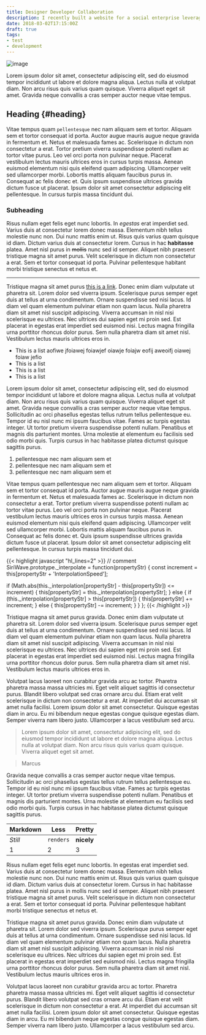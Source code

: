 ```yaml
---
title: Designer Developer Collaboration
description: I recently built a website for a social enterprise leveraging technology to help people facing homelessness.
date: 2018-03-02T17:15:00Z
draft: true
tags:
- test
- development
---
```


![image](https://images.unsplash.com/photo-1557275357-072087771588?ixlib=rb-1.2.1&auto=format&fit=crop&w=2550&q=80)

Lorem ipsum dolor sit amet, consectetur adipiscing elit, sed do eiusmod tempor incididunt ut labore et dolore magna aliqua. Lectus nulla at volutpat diam. Non arcu risus quis varius quam quisque. Viverra aliquet eget sit amet. Gravida neque convallis a cras semper auctor neque vitae tempus.

## Heading {#heading}

Vitae tempus quam `pellentesque` nec nam aliquam sem et tortor. Aliquam sem et tortor consequat id porta. Auctor augue mauris augue neque gravida in fermentum et. Netus et malesuada fames ac. Scelerisque in dictum non consectetur a erat. Tortor pretium viverra suspendisse potenti nullam ac tortor vitae purus. Leo vel orci porta non pulvinar neque. Placerat vestibulum lectus mauris ultrices eros in cursus turpis massa. Aenean euismod elementum nisi quis eleifend quam adipiscing. Ullamcorper velit sed ullamcorper morbi. Lobortis mattis aliquam faucibus purus in. Consequat ac felis donec et. Quis ipsum suspendisse ultrices gravida dictum fusce ut placerat. Ipsum dolor sit amet consectetur adipiscing elit pellentesque. In cursus turpis massa tincidunt dui.

### Subheading

Risus nullam eget felis eget nunc lobortis. In *egestas* erat imperdiet sed. Varius duis at consectetur lorem donec massa. Elementum nibh tellus molestie nunc non. Dui nunc mattis enim ut. Risus quis varius quam quisque id diam. Dictum varius duis at consectetur lorem. Cursus in hac **habitasse** platea. Amet nisl purus in ~~mollis~~ nunc sed id semper. Aliquet nibh praesent tristique magna sit amet purus. Velit scelerisque in dictum non consectetur a erat. Sem et tortor consequat id porta. Pulvinar pellentesque habitant morbi tristique senectus et netus et.

---

Tristique magna sit amet purus [this is a link](www.wivorn.com). Donec enim diam vulputate ut pharetra sit. Lorem dolor sed viverra ipsum. Scelerisque purus semper eget duis at tellus at urna condimentum. Ornare suspendisse sed nisi lacus. Id diam vel quam elementum pulvinar etiam non quam lacus. Nulla pharetra diam sit amet nisl suscipit adipiscing. Viverra accumsan in nisl nisi scelerisque eu ultrices. Nec ultrices dui sapien eget mi proin sed. Est placerat in egestas erat imperdiet sed euismod nisi. Lectus magna fringilla urna porttitor rhoncus dolor purus. Sem nulla pharetra diam sit amet nisl. Vestibulum lectus mauris ultrices eros in.

- This is a list aofiwe jfoiawej foiawjef oiawje foiajw eofij aweoifj oiawej foiaw jefio
- This is a list
- This is a list
- This is a list

Lorem ipsum dolor sit amet, consectetur adipiscing elit, sed do eiusmod tempor incididunt ut labore et dolore magna aliqua. Lectus nulla at volutpat diam. Non arcu risus quis varius quam quisque. Viverra aliquet eget sit amet. Gravida neque convallis a cras semper auctor neque vitae tempus. Sollicitudin ac orci phasellus egestas tellus rutrum tellus pellentesque eu. Tempor id eu nisl nunc mi ipsum faucibus vitae. Fames ac turpis egestas integer. Ut tortor pretium viverra suspendisse potenti nullam. Penatibus et magnis dis parturient montes. Urna molestie at elementum eu facilisis sed odio morbi quis. Turpis cursus in hac habitasse platea dictumst quisque sagittis purus.

1. pellentesque nec nam aliquam sem et
2. pellentesque nec nam aliquam sem et
3. pellentesque nec nam aliquam sem et

Vitae tempus quam pellentesque nec nam aliquam sem et tortor. Aliquam sem et tortor consequat id porta. Auctor augue mauris augue neque gravida in fermentum et. Netus et malesuada fames ac. Scelerisque in dictum non consectetur a erat. Tortor pretium viverra suspendisse potenti nullam ac tortor vitae purus. Leo vel orci porta non pulvinar neque. Placerat vestibulum lectus mauris ultrices eros in cursus turpis massa. Aenean euismod elementum nisi quis eleifend quam adipiscing. Ullamcorper velit sed ullamcorper morbi. Lobortis mattis aliquam faucibus purus in. Consequat ac felis donec et. Quis ipsum suspendisse ultrices gravida dictum fusce ut placerat. Ipsum dolor sit amet consectetur adipiscing elit pellentesque. In cursus turpis massa tincidunt dui.

{{< highlight javascript "hl_lines=2" >}}
// comment
SiriWave.prototype._interpolate = function(propertyStr) {
  const increment = this[propertyStr + 'InterpolationSpeed'];

  if (Math.abs(this._interpolation[propertyStr] - this[propertyStr]) <= increment) {
    this[propertyStr] = this._interpolation[propertyStr];
  } else {
    if (this._interpolation[propertyStr] > this[propertyStr]) {
      this[propertyStr] += increment;
    } else {
      this[propertyStr] -= increment;
    }
  }
};
{{< /highlight >}}

Tristique magna sit amet purus gravida. Donec enim diam vulputate ut pharetra sit. Lorem dolor sed viverra ipsum. Scelerisque purus semper eget duis at tellus at urna condimentum. Ornare suspendisse sed nisi lacus. Id diam vel quam elementum pulvinar etiam non quam lacus. Nulla pharetra diam sit amet nisl suscipit adipiscing. Viverra accumsan in nisl nisi scelerisque eu ultrices. Nec ultrices dui sapien eget mi proin sed. Est placerat in egestas erat imperdiet sed euismod nisi. Lectus magna fringilla urna porttitor rhoncus dolor purus. Sem nulla pharetra diam sit amet nisl. Vestibulum lectus mauris ultrices eros in.

Volutpat lacus laoreet non curabitur gravida arcu ac tortor. Pharetra pharetra massa massa ultricies mi. Eget velit aliquet sagittis id consectetur purus. Blandit libero volutpat sed cras ornare arcu dui. Etiam erat velit scelerisque in dictum non consectetur a erat. At imperdiet dui accumsan sit amet nulla facilisi. Lorem ipsum dolor sit amet consectetur. Quisque egestas diam in arcu. Eu mi bibendum neque egestas congue quisque egestas diam. Semper viverra nam libero justo. Ullamcorper a lacus vestibulum sed arcu.

> Lorem ipsum dolor sit amet, consectetur adipiscing elit, sed do eiusmod tempor incididunt ut labore et dolore magna
> aliqua. Lectus nulla at volutpat diam. Non arcu risus quis varius quam quisque. Viverra aliquet eget sit amet.

> Marcus

Gravida neque convallis a cras semper auctor neque vitae tempus. Sollicitudin ac orci phasellus egestas tellus rutrum tellus pellentesque eu. Tempor id eu nisl nunc mi ipsum faucibus vitae. Fames ac turpis egestas integer. Ut tortor pretium viverra suspendisse potenti nullam. Penatibus et magnis dis parturient montes. Urna molestie at elementum eu facilisis sed odio morbi quis. Turpis cursus in hac habitasse platea dictumst quisque sagittis purus.

Markdown | Less | Pretty
--- | --- | ---
*Still* | `renders` | **nicely**
1 | 2 | 3

Risus nullam eget felis eget nunc lobortis. In egestas erat imperdiet sed. Varius duis at consectetur lorem donec massa. Elementum nibh tellus molestie nunc non. Dui nunc mattis enim ut. Risus quis varius quam quisque id diam. Dictum varius duis at consectetur lorem. Cursus in hac habitasse platea. Amet nisl purus in mollis nunc sed id semper. Aliquet nibh praesent tristique magna sit amet purus. Velit scelerisque in dictum non consectetur a erat. Sem et tortor consequat id porta. Pulvinar pellentesque habitant morbi tristique senectus et netus et.

Tristique magna sit amet purus gravida. Donec enim diam vulputate ut pharetra sit. Lorem dolor sed viverra ipsum. Scelerisque purus semper eget duis at tellus at urna condimentum. Ornare suspendisse sed nisi lacus. Id diam vel quam elementum pulvinar etiam non quam lacus. Nulla pharetra diam sit amet nisl suscipit adipiscing. Viverra accumsan in nisl nisi scelerisque eu ultrices. Nec ultrices dui sapien eget mi proin sed. Est placerat in egestas erat imperdiet sed euismod nisi. Lectus magna fringilla urna porttitor rhoncus dolor purus. Sem nulla pharetra diam sit amet nisl. Vestibulum lectus mauris ultrices eros in.

Volutpat lacus laoreet non curabitur gravida arcu ac tortor. Pharetra pharetra massa massa ultricies mi. Eget velit aliquet sagittis id consectetur purus. Blandit libero volutpat sed cras ornare arcu dui. Etiam erat velit scelerisque in dictum non consectetur a erat. At imperdiet dui accumsan sit amet nulla facilisi. Lorem ipsum dolor sit amet consectetur. Quisque egestas diam in arcu. Eu mi bibendum neque egestas congue quisque egestas diam. Semper viverra nam libero justo. Ullamcorper a lacus vestibulum sed arcu.

